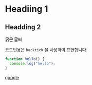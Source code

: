 # Headiing 1
## Headding 2

**굵은 글씨**

코드인용은 `backtick` 을 사용하여 표현합니다.

```javascript
function hello() {
  console.log("hello");
}
```

[google](https://www.google.com)
